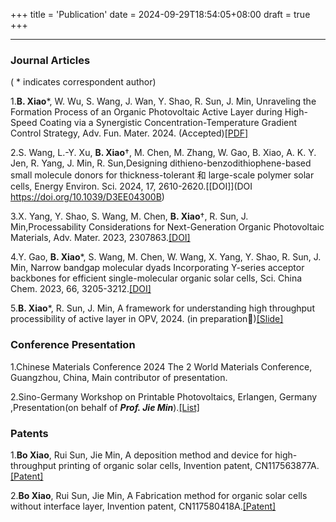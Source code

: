 +++
title = 'Publication'
date = 2024-09-29T18:54:05+08:00
draft = true
+++

---

### Journal Articles

( * indicates correspondent author)

1.**B. Xiao***, W. Wu, S. Wang, J. Wan, Y. Shao, R. Sun, J. Min, Unraveling the Formation Process of an Organic Photovoltaic Active Layer during High-Speed Coating via a Synergistic Concentration-Temperature Gradient Control Strategy, Adv. Fun. Mater. 2024. (Accepted)[[PDF]](/share/Afm.pdf)

2.S. Wang, L.-Y. Xu, **B. Xiao**†, M. Chen, M. Zhang, W. Gao, B. Xiao, A. K. Y. Jen, R. Yang, J. Min, R. Sun,Designing dithieno-benzodithiophene-based small molecule donors for thickness-tolerant 和 large-scale polymer solar cells, Energy Environ. Sci. 2024, 17, 2610-2620.[[DOI]](DOI	https://doi.org/10.1039/D3EE04300B)

3.X. Yang, Y. Shao, S. Wang, M. Chen, **B. Xiao**†, R. Sun, J. Min,Processability Considerations for Next-Generation Organic Photovoltaic Materials, Adv. Mater. 2023, 2307863.[[DOI]](https://doi.org/10.1002/adma.202307863)

4.Y. Gao, **B. Xiao***, S. Wang, M. Chen, W. Wang, X. Yang, Y. Shao, R. Sun, J. Min, Narrow bandgap molecular dyads Incorporating Y-series acceptor backbones for efficient single-molecular organic solar cells, Sci. China Chem. 2023, 66, 3205-3212.[[DOI]](https://doi.org/10.1007/s11426-023-1720-x) 

5.**B. Xiao***, R. Sun, J. Min, A framework for understanding high throughput processibility of active layer in OPV, 2024. (in preparation🤭)[[Slide]](/share/Project2.pdf)

### Conference Presentation
1.Chinese Materials Conference 2024 The 2 World Materials Conference, Guangzhou, China, Main contributor of presentation.

2.Sino-Germany Workshop on Printable Photovoltaics, Erlangen, Germany
,Presentation(on behalf of ***Prof. Jie Min***).[[List]](/share/Germany.pdf)

### Patents
1.**Bo Xiao**, Rui Sun, Jie Min, A deposition method and device for high-throughput printing of organic solar cells, Invention patent, CN117563877A.[[Patent]](https://patents.google.com/patent/CN117563877A/zh?oq=CN117563877A.)

2.**Bo Xiao**, Rui Sun, Jie Min, A Fabrication method for organic solar cells without interface layer, Invention patent, CN117580418A.[[Patent]](https://patents.google.com/patent/CN117580418A/zh?oq=CN117580418A)



